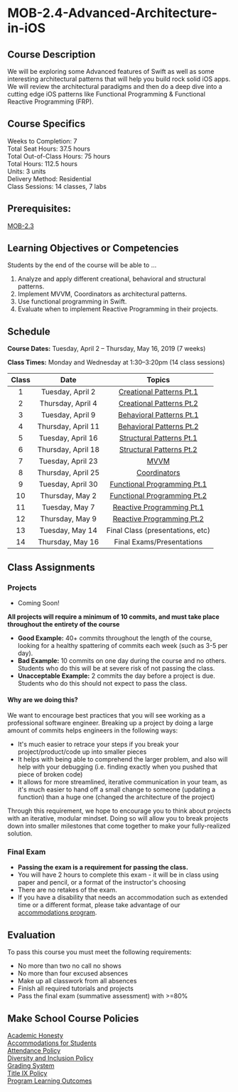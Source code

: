 # MOB-2.4-Advanced-Architecture-in-iOS

## Course Description

We will be exploring some Advanced features of Swift as well as some interesting architectural patterns that will help you build rock solid iOS apps. We will review the architectural paradigms and then do a deep dive into a cutting edge iOS patterns like Functional Programming & Functional Reactive Programming (FRP).

## Course Specifics

Weeks to Completion:  7 <br>
Total Seat Hours:  37.5 hours <br>
Total Out-of-Class Hours: 75 hours <br>
Total Hours: 112.5 hours <br>
Units:  3 units <br>
Delivery Method:  Residential <br>
Class Sessions:  14 classes, 7 labs

## Prerequisites:  

[MOB-2.3](https://github.com/Make-School-Courses/MOB-2.3-Concurrency-Parallelism-in-iOS)

## Learning Objectives or Competencies

Students by the end of the course will be able to ...

1. Analyze and apply different creational, behavioral and structural patterns.
1. Implement MVVM, Coordinators as architectural patterns.
1. Use functional programming in Swift.
1. Evaluate when to implement Reactive Programming in their projects.

## Schedule

**Course Dates:** Tuesday, April 2 – Thursday, May 16, 2019 (7 weeks)

**Class Times:** Monday and Wednesday at 1:30–3:20pm (14 class sessions)

| Class |          Date          |                 Topics                  |
|:-----:|:----------------------:|:---------------------------------------:|
|  1 |  Tuesday, April 2                         | [Creational Patterns Pt.1] |
|  2 |  Thursday, April 4                      | [Creational Patterns Pt.2]  |
|  3 |  Tuesday, April 9                         | [Behavioral Patterns Pt.1]  |
|  4 |  Thursday, April 11                     | [Behavioral Patterns Pt.2] |
|  5 |  Tuesday, April 16                        | [Structural Patterns Pt.1]|
|  6 |  Thursday, April 18                     | [Structural Patterns Pt.2] |
|  7 |  Tuesday, April 23                        | [MVVM] |
|  8 |  Thursday, April 25                     | [Coordinators] |
|  9 |  Tuesday, April 30                        | [Functional Programming Pt.1]
| 10 |  Thursday, May 2                        | [Functional Programming Pt.2] |
| 11 |  Tuesday, May 7                           | [Reactive Programming Pt.1]  |  
| 12 |  Thursday, May 9                        | [Reactive Programming Pt.2] |
| 13 |  Tuesday, May 14                          | Final Class (presentations, etc) |
| 14 |  Thursday, May 16                       | Final Exams/Presentations |

[Creational Patterns Pt.1]: Lessons/01-Creational-PatternsPt.1/Lesson1.md
[Creational Patterns Pt.2]: Lessons/02-Creational-PatternsPt.2/Lesson2.md
[Behavioral Patterns Pt.1]: Lessons//03-Behavioral-PatternsPt.1/Lesson3.md
[Behavioral Patterns Pt.2]: Lessons/04-Behavioral-PatternsPt.2/Lesson4.md
[Structural Patterns Pt.1]: Lessons/Lesson5.md
[Structural Patterns Pt.2]: Lessons/Lesson6.md
[MVVM]: Lessons/Lesson7.md
[Coordinators]: Lessons/Lesson8.md
[Functional Programming Pt.1]: Lessons/Lesson9.md
[Functional Programming Pt.2]: Lessons/Lesson10.md
[Reactive Programming Pt.1]: Lessons/Lesson11.md
[Reactive Programming Pt.2]: Lessons/Lesson12.md

## Class Assignments

### Projects
- Coming Soon!

**All projects will require a minimum of 10 commits, and must take place throughout the entirety of the course**

- **Good Example:** 40+ commits throughout the length of the course, looking for a healthy spattering of commits each week (such as 3-5 per day).
- **Bad Example:** 10 commits on one day during the course and no others. Students who do this will be at severe risk of not passing the class.
- **Unacceptable Example:** 2 commits the day before a project is due. Students who do this should not expect to pass the class.

#### Why are we doing this?

We want to encourage best practices that you will see working as a professional software engineer. Breaking up a project by doing a large amount of commits helps engineers in the following ways:

- It's much easier to retrace your steps if you break your project/product/code up into smaller pieces
- It helps with being able to comprehend the larger problem, and also will help with your debugging (i.e. finding exactly when you pushed that piece of broken code)
- It allows for more streamlined, iterative communication in your team, as it's much easier to hand off a small change to someone (updating a function) than a huge one (changed the architecture of the project)

Through this requirement, we hope to encourage you to think about projects with an iterative, modular mindset. Doing so will allow you to break projects down into smaller milestones that come together to make your fully-realized solution.


### Final Exam

-  **Passing the exam is a requirement for passing the class.**
- You will have 2 hours to complete this exam - it will be in class using paper and pencil, or a format of the instructor's choosing
- There are no retakes of the exam.
- If you have a disability that needs an accommodation such as extended time or a different format, please take advantage of our [accommodations program](make.sc/disability-policy).

## Evaluation

To pass this course you must meet the following requirements:

- No more than two no call no shows
- No more than four excused absences
- Make up all classwork from all absences
- Finish all required tutorials and projects
- Pass the final exam (summative assessment) with >=80%


## Make School Course Policies

[Academic Honesty](https://make.sc/academic-honesty)<br>
[Accommodations for Students](https://make.sc/accommodations-for-students)<br>
[Attendance Policy](https://make.sc/attendance-policy)  
[Diversity and Inclusion Policy](https://make.sc/diversity-and-inclusion-policy)<br>
[Grading System](https://make.sc/grading-system)
<br>
[Title IX Policy](https://make.sc/title-ix-policy)<br>
[Program Learning Outcomes](https://make.sc/program-learning-outcomes)
